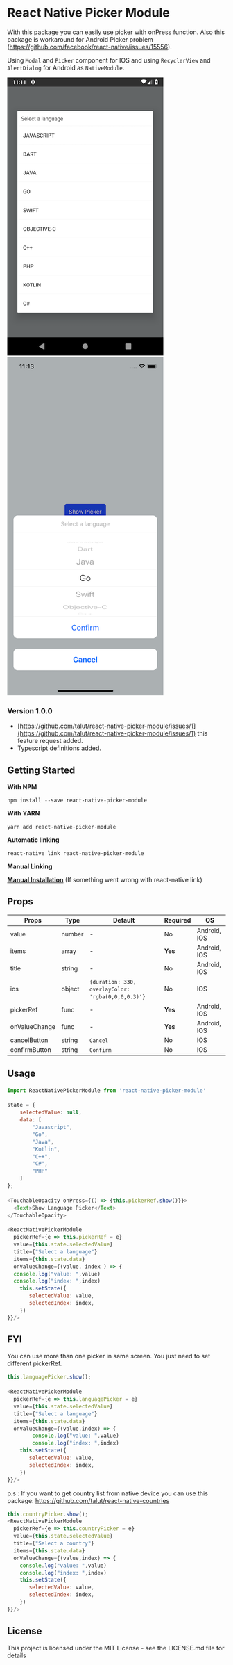 # React Native Picker Module

With this package you can easily use picker with onPress function.
Also this package is workaround for Android Picker problem (https://github.com/facebook/react-native/issues/15556). 

Using `Modal` and `Picker` component for IOS and using `RecyclerView` and `AlertDialog` for Android as `NativeModule`. 


<img src="./docs/android-picker-module.png"> <img src="./docs/ios-picker-module.png">


### Version 1.0.0

- [https://github.com/talut/react-native-picker-module/issues/1](https://github.com/talut/react-native-picker-module/issues/1) this feature request added.
- Typescript definitions added.

## Getting Started

**With NPM**

```
npm install --save react-native-picker-module
```

**With YARN**

```
yarn add react-native-picker-module
```

**Automatic linking**

```
react-native link react-native-picker-module
```

**Manual Linking**

**[Manual Installation](/docs/manual-installation.md)** (If something went wrong with react-native link)

## Props

| Props       | Type | Default                                          | Required | OS         |
|-------------|------|--------------------------------------------------|----------|------------|
|value        |number|-                                                 |No        |Android, IOS|
|items        |array |-                                                 |**Yes**   |Android, IOS|
|title        |string|-                                                 |No        |Android, IOS|
|ios          |object|`{duration: 330, overlayColor: 'rgba(0,0,0,0.3)'}`|No        |IOS         |
|pickerRef    |func  |-                                                 |**Yes**   |Android, IOS|
|onValueChange|func  |-                                                 |**Yes**   |Android, IOS|
|cancelButton |string|`Cancel`                                          |No        |IOS         |
|confirmButton|string|`Confirm`                                         |No        |IOS         |


## Usage

```javascript
import ReactNativePickerModule from 'react-native-picker-module'

state = {
    selectedValue: null,
    data: [
        "Javascript",
        "Go",
        "Java",
        "Kotlin",
        "C++",
        "C#",
        "PHP"
    ]
};

<TouchableOpacity onPress={() => {this.pickerRef.show()}}>
  <Text>Show Language Picker</Text>
</TouchableOpacity>

<ReactNativePickerModule
  pickerRef={e => this.pickerRef = e}
  value={this.state.selectedValue}
  title={"Select a language"}
  items={this.state.data}
  onValueChange={(value, index ) => {
  console.log("value: ",value)
  console.log("index: ",index)
    this.setState({
       selectedValue: value,
       selectedIndex: index,
    })
}}/>
```

## FYI
You can use more than one picker in same screen. You just need to set different pickerRef. 
```javascript
this.languagePicker.show();

<ReactNativePickerModule
  pickerRef={e => this.languagePicker = e}
  value={this.state.selectedValue}
  title={"Select a language"}
  items={this.state.data}
  onValueChange={(value,index) => {
        console.log("value: ",value)
        console.log("index: ",index)
    this.setState({
       selectedValue: value,
       selectedIndex: index,
    })
}}/>
```
p.s : If you want to get country list from native device you can use this package: https://github.com/talut/react-native-countries
```javascript
this.countryPicker.show();
<ReactNativePickerModule
  pickerRef={e => this.countryPicker = e}
  value={this.state.selectedValue}
  title={"Select a country"}
  items={this.state.data}
  onValueChange={(value,index) => {
    console.log("value: ",value)
    console.log("index: ",index)
    this.setState({
       selectedValue: value,
       selectedIndex: index,
    })
}}/>
```

## License
This project is licensed under the MIT License - see the LICENSE.md file for details